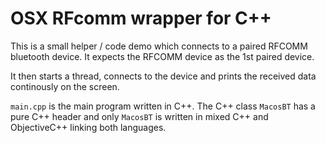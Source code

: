 # OSX RFcomm wrapper for C++

This is a small helper / code demo which connects to a paired RFCOMM bluetooth device. It expects the RFCOMM device as
the 1st paired device.

It then starts a thread, connects to the device and prints the received data continously on the screen.

`main.cpp` is the main program written in C++. The C++ class `MacosBT` has a pure C++ header and only `MacosBT` is written in mixed C++ and ObjectiveC++ linking both languages.
